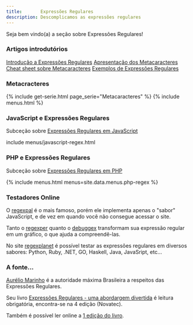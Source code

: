 ```yaml
---
title:       Expressões Regulares
description: Descomplicamos as expressões regulares
---
```


Seja bem vindo(a) a seção sobre Expressões Regulares!


### Artigos introdutórios

<div class="list-group">
    <a href="/regex/expressoes-regulares/" class="list-group-item">Introdução a Expressões Regulares</a>
    <a href="/regex/metacaracteres/" class="list-group-item">Apresentação dos Metacaracteres</a>
    <a href="/regex/cheat-sheet-matacaracteres/" class="list-group-item">Cheat sheet sobre Metacaracteres</a>
    <a href="/regex/exemplos-de-expressoes-regulares/" class="list-group-item">Exemplos de Expressões Regulares</a>
</div>


### Metacracteres

{% include get-serie.html page_serie="Metacaracteres" %} 
{% include menus.html %} 



### JavaScript e Expressões Regulares

Subceção sobre [Expressões Regulares em JavaScript](/regex/javascript-expressoes-regulares/)

include menus/javascript-regex.html



### PHP e Expressões Regulares

Subceção sobre [Expressões Regulares em PHP](/regex/php-expressoes-regulares/)

{% include menus.html menus=site.data.menus.php-regex %}



### Testadores Online

O [regexpal](http://regexpal.com/ "link-externo") é o mais famoso, porém ele implementa apenas o "sabor" JavaScript, e de vez
em quando você não consegue acessar o site.

Tanto o [regexper](http://www.regexper.com/ "link-externo") quanto o [debuggex](https://www.debuggex.com/ "link-externo")
transformam sua expressão regular em um gráfico, o que ajuda a compreendê-las.

No site [regexplanet](http://www.regexplanet.com/ "link-externo") é possível testar as expressões regulares em diversos
sabores: Python, Ruby, .NET, GO, Haskell, Java, JavaSript, etc...



### A fonte...

[Aurélio Marinho](http://aurelio.net/regex/ "link-externo") é a autoridade máxima Brasileira a respeitos das Expressões
Regulares.

Seu livro [Expressões Regulares - uma abordargem divertida](http://www.piazinho.com.br/ "link-externo") é leitura obrigatória,
encontra-se na 4 edição
(Novatec).

Também é possível ler online a [1 edição do livro](http://aurelio.net/regex/guia/ "link-externo").


